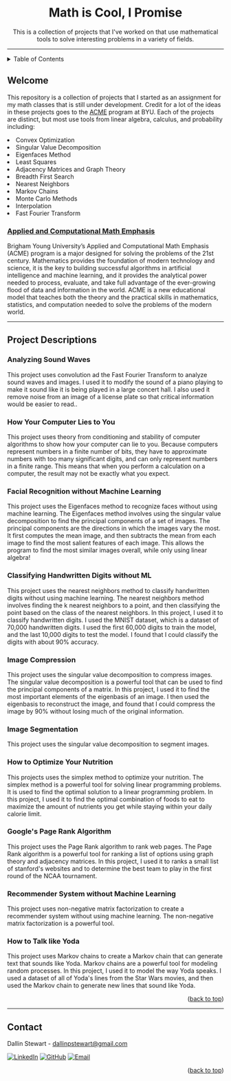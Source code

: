 <a name="readme-top"></a>

<div align="center">
    <h1 align="center">Math is Cool, I Promise</h1>
    <p align="center">
        This is a collection of projects that I've worked on that use mathematical tools
        to solve interesting problems in a variety of fields.
    </p>
</div>

<hr>

<!-- TABLE OF CONTENTS -->
<details>
  <summary>Table of Contents</summary>
  <ol>
    <li><a href="#welcome">Welcome</a></li>
    <li><a href="#sound">Analyzing Sound Waves</a></li>
    <li><a href="#stability">How Your Computer Lies to You</a></li>
    <li><a href="#recognition">Facial Recognition without Machine Learning</a></li>
    <li><a href="#digits">Classifying Handwritten Digits without ML</a></li>
    <li><a href="#compression">Image Compression</a></li>
    <li><a href="#segmentation">Image Segmentation</a></li>
    <li><a href="#optimization">How to Optimize Your Nutrition</a></li>
    <li><a href="#ranking">Google's Page Rank Algorithm</a></li>
    <li><a href="#recommender">Recommender System without Machine Learning</a></li>
    <li><a href="#markov">How to Talk like Yoda</a></li>
  </ol>
</details>

<!-- Welcome -->
## Welcome

This repository is a collection of projects that I started as an assignment for my math classes that is still 
under development. Credit for a lot of the ideas in these projects goes to the 
<a href='https://acme.byu.edu/2022-2023-materials'>ACME</a>
program at BYU. Each of the projects are distinct, but most use tools from linear algebra, calculus, and probability 
including:
    <li>Convex Optimization</li>
    <li>Singular Value Decomposition</li>
    <li>Eigenfaces Method</li>
    <li>Least Squares</li>
    <li>Adjacency Matrices and Graph Theory</li>
    <li>Breadth First Search</li>
    <li>Nearest Neighbors</li>
    <li>Markov Chains</li>
    <li>Monte Carlo Methods</li>
    <li>Interpolation</li>
    <li>Fast Fourier Transform</li>

### <a href="https://acme.byu.edu/">Applied and Computational Math Emphasis</a>

Brigham Young University’s Applied and Computational Math Emphasis (ACME) program is a major designed for solving the 
problems of the 21st century. Mathematics provides the foundation of modern technology and science, it is the key to 
building successful algorithms in artificial intelligence and machine learning, and it provides the analytical power 
needed to process, evaluate, and take full advantage of the ever-growing flood of data and information in the world. 
ACME is a new educational model that teaches both the theory and the practical skills in mathematics, statistics, and 
computation needed to solve the problems of the modern world.

<hr>

## Project Descriptions

### <a name="sound">Analyzing Sound Waves</a>
This project uses convolution ad the Fast Fourier Transform to analyze sound waves and images. I used it to modify the 
sound of a piano playing to make it sound like it is being played in a large concert hall. I also used it remove noise 
from an image of a license plate so that critical information would be easier to read..

### <a name="stability">How Your Computer Lies to You</a>
This project uses theory from conditioning and stability of computer algorithms to show how your computer can lie to you.
Because computers represent numbers in a finite number of bits, they have to approximate numbers with too many significant 
digits, and can only represent numbers in a finite range. This means that when you perform a calculation on a computer, 
the result may not be exactly what you expect.

### <a name="recognition">Facial Recognition without Machine Learning</a>
This project uses the Eigenfaces method to recognize faces without using machine learning. The Eigenfaces method involves 
using the singular value decomposition to find the principal components of a set of images. The principal components are 
the directions in which the images vary the most. It first computes the mean image, and then subtracts the mean from each 
image to find the most salient features of each image. This allows the program to find the most similar images overall, 
while only using linear algebra!

### <a name="digits">Classifying Handwritten Digits without ML</a>
This project uses the nearest neighbors method to classify handwritten digits without using machine learning. The nearest 
neighbors method involves finding the k nearest neighbors to a point, and then classifying the point based on the class 
of the nearest neighbors. In this project, I used it to classify handwritten digits. I used the MNIST dataset, which is a 
dataset of 70,000 handwritten digits. I used the first 60,000 digits to train the model, and the last 10,000 digits to test 
the model. I found that I could classify the digits with about 90% accuracy.

### <a name="compression">Image Compression</a>
This project uses the singular value decomposition to compress images. The singular value decomposition is a powerful 
tool that can be used to find the principal components of a matrix. In this project, I used it to find the most important 
elements of the eigenbasis of an image. I then used the eigenbasis to reconstruct the image, and found that I could 
compress the image by 90% without losing much of the original information.

### <a name="segmentation">Image Segmentation</a>
This project uses the singular value decomposition to segment images.

### <a name="optimization">How to Optimize Your Nutrition</a>
This projects uses the simplex method to optimize your nutrition. The simplex method is a powerful tool for solving 
linear programming problems. It is used to find the optimal solution to a linear programming problem. In this project, 
I used it to find the optimal combination of foods to eat to maximize the amount of nutrients you get while staying 
within your daily calorie limit.

### <a name="ranking">Google's Page Rank Algorithm</a>
This project uses the Page Rank algorithm to rank web pages. The Page Rank algorithm is a powerful tool for ranking 
a list of options using graph theory and adjacency matrices. In this project, I used it to ranks a small list of stanford's
websites and to determine the best team to play in the first round of the NCAA tournament.

### <a name="recommender">Recommender System without Machine Learning</a>
This project uses non-negative matrix factorization to create a recommender system without using machine learning. The 
non-negative matrix factorization is a powerful tool.

### <a name="markov">How to Talk like Yoda</a>
This project uses Markov chains to create a Markov chain that can generate text that sounds like Yoda. Markov chains are 
a powerful tool for modeling random processes. In this project, I used it to model the way Yoda speaks. I used a dataset 
of all of Yoda's lines from the Star Wars movies, and then used the Markov chain to generate new lines that sound like 
Yoda.

<p align="right">(<a href="#readme-top">back to top</a>)</p>

<hr>

<!-- CONTACT -->
## Contact

Dallin Stewart - dallinpstewart@gmail.com

[![LinkedIn][linkedin-icon]][linkedin-url]
[![GitHub][github-icon]][github-url]
[![Email][email-icon]][email-url]


<p align="right">(<a href="#readme-top">back to top</a>)</p>


<!-- MARKDOWN LINKS & IMAGES -->
[Python-icon]: https://img.shields.io/badge/Python-3776AB?style=for-the-badge&logo=python&logoColor=white
[Python-url]: https://www.python.org/

[NumPy-icon]: https://img.shields.io/badge/NumPy-2596be?style=for-the-badge&logo=numpy&logoColor=white
[NumPy-url]: https://numpy.org/

[Pandas-icon]: https://img.shields.io/badge/Pandas-120756?style=for-the-badge&logo=pandas&logoColor=white
[Pandas-url]: https://pandas.pydata.org/


[linkedIn-icon]: https://img.shields.io/badge/LinkedIn-0077B5?style=for-the-badge&logo=linkedin&logoColor=white
[linkedIn-url]: https://www.linkedin.com/in/dallinstewart/

[github-icon]: https://img.shields.io/badge/GitHub-100000?style=for-the-badge&logo=github&logoColor=white
[github-url]: https://github.com/binDebug3

[Email-icon]: https://img.shields.io/badge/Email-D14836?style=for-the-badge&logo=gmail&logoColor=white
[Email-url]: mailto:dallinpstewart@gmail.com